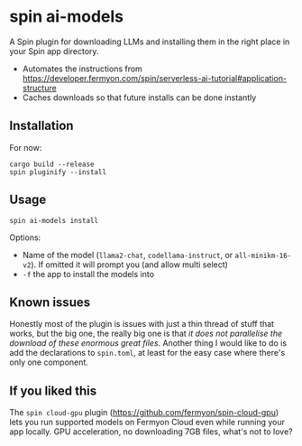 # spin ai-models

A Spin plugin for downloading LLMs and installing them in the right place in your Spin app directory.

* Automates the instructions from https://developer.fermyon.com/spin/serverless-ai-tutorial#application-structure
* Caches downloads so that future installs can be done instantly

## Installation

For now:

```
cargo build --release
spin pluginify --install
```

## Usage

`spin ai-models install`

Options:

* Name of the model (`llama2-chat`, `codellama-instruct`, or `all-minikm-16-v2`). If omitted it will prompt you (and allow multi select)
* `-f` the app to install the models into

## Known issues

Honestly most of the plugin is issues with just a thin thread of stuff that works, but the big one, the really big one is that _it does not parallelise the download of these enormous great files_.  Another thing I would like to do is add the declarations to `spin.toml`, at least for the easy case where there's only one component.

## If you liked this

The `spin cloud-gpu` plugin (https://github.com/fermyon/spin-cloud-gpu) lets you run supported models on Fermyon Cloud even while running your app locally. GPU acceleration, no downloading 7GB files, what's not to love?
